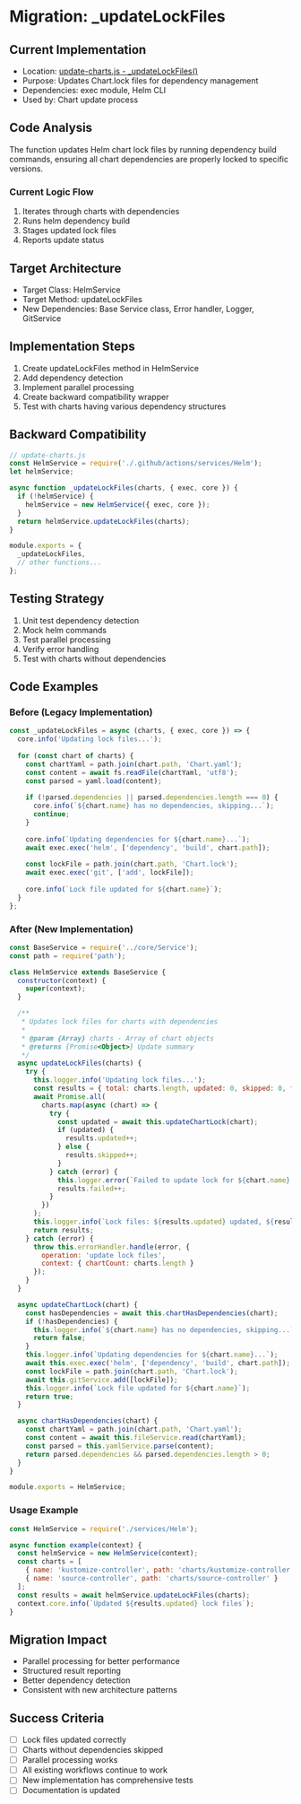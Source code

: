 # Migration: _updateLockFiles

## Current Implementation
- Location: [update-charts.js - _updateLockFiles()](https://github.com/fluxcd/charts/blob/main/.github/scripts/update-charts.js#L91-L115)
- Purpose: Updates Chart.lock files for dependency management
- Dependencies: exec module, Helm CLI
- Used by: Chart update process

## Code Analysis
The function updates Helm chart lock files by running dependency build commands, ensuring all chart dependencies are properly locked to specific versions.

### Current Logic Flow
1. Iterates through charts with dependencies
2. Runs helm dependency build
3. Stages updated lock files
4. Reports update status

## Target Architecture
- Target Class: HelmService
- Target Method: updateLockFiles
- New Dependencies: Base Service class, Error handler, Logger, GitService

## Implementation Steps
1. Create updateLockFiles method in HelmService
2. Add dependency detection
3. Implement parallel processing
4. Create backward compatibility wrapper
5. Test with charts having various dependency structures

## Backward Compatibility
```javascript
// update-charts.js
const HelmService = require('./.github/actions/services/Helm');
let helmService;

async function _updateLockFiles(charts, { exec, core }) {
  if (!helmService) {
    helmService = new HelmService({ exec, core });
  }
  return helmService.updateLockFiles(charts);
}

module.exports = {
  _updateLockFiles,
  // other functions...
};
```

## Testing Strategy
1. Unit test dependency detection
2. Mock helm commands
3. Test parallel processing
4. Verify error handling
5. Test with charts without dependencies

## Code Examples

### Before (Legacy Implementation)
```javascript
const _updateLockFiles = async (charts, { exec, core }) => {
  core.info('Updating lock files...');
  
  for (const chart of charts) {
    const chartYaml = path.join(chart.path, 'Chart.yaml');
    const content = await fs.readFile(chartYaml, 'utf8');
    const parsed = yaml.load(content);
    
    if (!parsed.dependencies || parsed.dependencies.length === 0) {
      core.info(`${chart.name} has no dependencies, skipping...`);
      continue;
    }
    
    core.info(`Updating dependencies for ${chart.name}...`);
    await exec.exec('helm', ['dependency', 'build', chart.path]);
    
    const lockFile = path.join(chart.path, 'Chart.lock');
    await exec.exec('git', ['add', lockFile]);
    
    core.info(`Lock file updated for ${chart.name}`);
  }
};
```

### After (New Implementation)
```javascript
const BaseService = require('../core/Service');
const path = require('path');

class HelmService extends BaseService {
  constructor(context) {
    super(context);
  }

  /**
   * Updates lock files for charts with dependencies
   * 
   * @param {Array} charts - Array of chart objects
   * @returns {Promise<Object>} Update summary
   */
  async updateLockFiles(charts) {
    try {
      this.logger.info('Updating lock files...');
      const results = { total: charts.length, updated: 0, skipped: 0, failed: 0 };
      await Promise.all(
        charts.map(async (chart) => {
          try {
            const updated = await this.updateChartLock(chart);
            if (updated) {
              results.updated++;
            } else {
              results.skipped++;
            }
          } catch (error) {
            this.logger.error(`Failed to update lock for ${chart.name}: ${error.message}`);
            results.failed++;
          }
        })
      );
      this.logger.info(`Lock files: ${results.updated} updated, ${results.skipped} skipped, ${results.failed} failed`);
      return results;
    } catch (error) {
      throw this.errorHandler.handle(error, {
        operation: 'update lock files',
        context: { chartCount: charts.length }
      });
    }
  }

  async updateChartLock(chart) {
    const hasDependencies = await this.chartHasDependencies(chart);
    if (!hasDependencies) {
      this.logger.info(`${chart.name} has no dependencies, skipping...`);
      return false;
    }
    this.logger.info(`Updating dependencies for ${chart.name}...`);
    await this.exec.exec('helm', ['dependency', 'build', chart.path]);
    const lockFile = path.join(chart.path, 'Chart.lock');
    await this.gitService.add([lockFile]);
    this.logger.info(`Lock file updated for ${chart.name}`);
    return true;
  }

  async chartHasDependencies(chart) {
    const chartYaml = path.join(chart.path, 'Chart.yaml');
    const content = await this.fileService.read(chartYaml);
    const parsed = this.yamlService.parse(content);
    return parsed.dependencies && parsed.dependencies.length > 0;
  }
}

module.exports = HelmService;
```

### Usage Example
```javascript
const HelmService = require('./services/Helm');

async function example(context) {
  const helmService = new HelmService(context);
  const charts = [
    { name: 'kustomize-controller', path: 'charts/kustomize-controller' },
    { name: 'source-controller', path: 'charts/source-controller' }
  ];
  const results = await helmService.updateLockFiles(charts);
  context.core.info(`Updated ${results.updated} lock files`);
}
```

## Migration Impact
- Parallel processing for better performance
- Structured result reporting
- Better dependency detection
- Consistent with new architecture patterns

## Success Criteria
- [ ] Lock files updated correctly
- [ ] Charts without dependencies skipped
- [ ] Parallel processing works
- [ ] All existing workflows continue to work
- [ ] New implementation has comprehensive tests
- [ ] Documentation is updated
